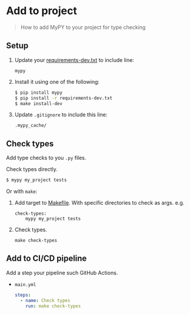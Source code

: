 # Add to project
> How to add MyPY to your project for type checking

## Setup

1. Update your [requirements-dev.txt](/requirements-dev.txt) to include line:
    ```
    mypy
    ```
1. Install it using one of the following:
    ```sh
    $ pip install mypy
    $ pip install -r requirements-dev.txt
    $ make install-dev
    ```
1. Update `.gitignore` to include this line:
    ```
    .mypy_cache/
    ```


## Check types

Add type checks to you `.py` files.

Check types directly.

```sh
$ mypy my_project tests
```

Or with `make`:

1. Add target to [Makefile](/Makefile). With specific directories to check as args. e.g.
    ```make
    check-types:
        mypy my_project tests
    ```
1. Check types.
    ```
    make check-types
    ```

## Add to CI/CD pipeline

Add a step your pipeline such GitHub Actions.

- `main.yml`
    ```yaml
    steps:
      - name: Check types
        run: make check-types
    ```
